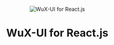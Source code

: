 <div align="center">

![WuX-UI for React.js](https://react-dev.wux-ui.tk/icon.svg "WuX-UI for React.js")

# WuX-UI for React.js
</div>